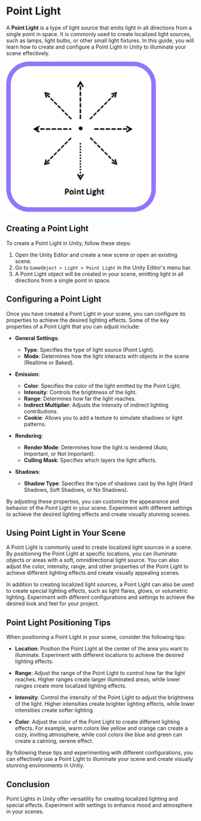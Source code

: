 # Point Light

A **Point Light** is a type of light source that emits light in all directions from a single point in space. It is commonly used to create localized light sources, such as lamps, light bulbs, or other small light fixtures. In this guide, you will learn how to create and configure a Point Light in Unity to illuminate your scene effectively.

![Point Light](/assets/learn/guides/studio/lighting/point-light.png)

## Creating a Point Light

To create a Point Light in Unity, follow these steps:

1. Open the Unity Editor and create a new scene or open an existing scene.
2. Go to `GameObject > Light > Point Light` in the Unity Editor's menu bar.
3. A Point Light object will be created in your scene, emitting light in all directions from a single point in space.

## Configuring a Point Light

Once you have created a Point Light in your scene, you can configure its properties to achieve the desired lighting effects. Some of the key properties of a Point Light that you can adjust include:

- **General Settings**:
  - **Type**: Specifies the type of light source (Point Light).
  - **Mode**: Determines how the light interacts with objects in the scene (Realtime or Baked).

- **Emission**:
  - **Color**: Specifies the color of the light emitted by the Point Light.
  - **Intensity**: Controls the brightness of the light.
  - **Range**: Determines how far the light reaches.
  - **Indirect Multiplier**: Adjusts the intensity of indirect lighting contributions.
  - **Cookie**: Allows you to add a texture to simulate shadows or light patterns.

- **Rendering**:
  - **Render Mode**: Determines how the light is rendered (Auto, Important, or Not Important).
  - **Culling Mask**: Specifies which layers the light affects.

- **Shadows**:
  - **Shadow Type**: Specifies the type of shadows cast by the light (Hard Shadows, Soft Shadows, or No Shadows).

By adjusting these properties, you can customize the appearance and behavior of the Point Light in your scene. Experiment with different settings to achieve the desired lighting effects and create visually stunning scenes.

## Using Point Light in Your Scene

A Point Light is commonly used to create localized light sources in a scene. By positioning the Point Light at specific locations, you can illuminate objects or areas with a soft, omnidirectional light source. You can also adjust the color, intensity, range, and other properties of the Point Light to achieve different lighting effects and create visually appealing scenes.

In addition to creating localized light sources, a Point Light can also be used to create special lighting effects, such as light flares, glows, or volumetric lighting. Experiment with different configurations and settings to achieve the desired look and feel for your project.

## Point Light Positioning Tips

When positioning a Point Light in your scene, consider the following tips:

- **Location**: Position the Point Light at the center of the area you want to illuminate. Experiment with different locations to achieve the desired lighting effects.

- **Range**: Adjust the range of the Point Light to control how far the light reaches. Higher ranges create larger illuminated areas, while lower ranges create more localized lighting effects.

- **Intensity**: Control the intensity of the Point Light to adjust the brightness of the light. Higher intensities create brighter lighting effects, while lower intensities create softer lighting.

- **Color**: Adjust the color of the Point Light to create different lighting effects. For example, warm colors like yellow and orange can create a cozy, inviting atmosphere, while cool colors like blue and green can create a calming, serene effect.

By following these tips and experimenting with different configurations, you can effectively use a Point Light to illuminate your scene and create visually stunning environments in Unity.

## Conclusion

Point Lights in Unity offer versatility for creating localized lighting and special effects. Experiment with settings to enhance mood and atmosphere in your scenes.